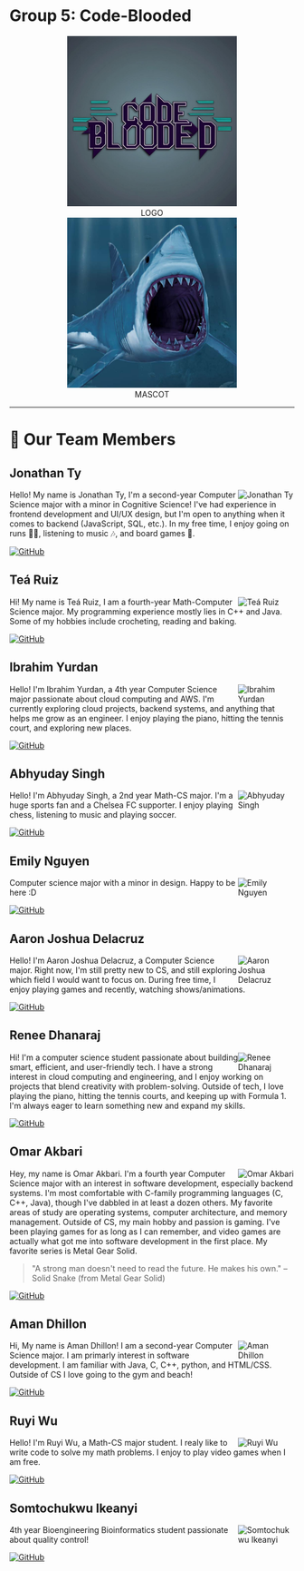 # Group 5: Code-Blooded

<div align="center">

<div style="display: inline-block; text-align: center;">
<img src="../admin/branding/logo.png" alt="logo" width="300px"/>
<br>LOGO
</div>
<div style="display: inline-block; text-align: center;">
<img src="../admin/branding/mascot.png" alt="mascot" width="300px"/>
<br>MASCOT
</div>

</div>


---

# 👥 Our Team Members

## Jonathan Ty
<img src="https://github.com/jonathan-ty.png" width="100px;" alt="Jonathan Ty" align="right"/>

Hello! My name is Jonathan Ty, I'm a second-year Computer Science major with a minor in Cognitive Science! I've had experience in frontend development and UI/UX design, but I'm open to anything when it comes to backend (JavaScript, SQL, etc.). In my free time, I enjoy going on runs 🏃‍♂️, listening to music 🎶, and board games 🎲.

[![GitHub](https://img.shields.io/badge/GitHub-jonathan--ty-blue?style=flat-square&logo=github)](https://github.com/jonathan-ty)

## Teá Ruiz
<img src="https://github.com/tearuiz.png" width="100px;" alt="Teá Ruiz" align="right"/>

Hi! My name is Teá Ruiz, I am a fourth-year Math-Computer Science major. My programming experience mostly lies in C++ and Java. Some of my hobbies include crocheting, reading and baking.

[![GitHub](https://img.shields.io/badge/GitHub-tearuiz-blue?style=flat-square&logo=github)](https://tearuiz.github.com/tearuiz)

## Ibrahim Yurdan
<img src="https://github.com/ibrahimyurdan.png" width="100px;" alt="Ibrahim Yurdan" align="right"/>

Hello! I'm Ibrahim Yurdan, a 4th year Computer Science major passionate about cloud computing and AWS.
I'm currently exploring cloud projects, backend systems, and anything that helps me grow as an engineer.
I enjoy playing the piano, hitting the tennis court, and exploring new places.

[![GitHub](https://img.shields.io/badge/GitHub-ibrahimyurdan-blue?style=flat-square&logo=github)](https://github.com/ibrahimyurdan)

## Abhyuday Singh
<img src="https://github.com/Abhyuday180.png" width="100px;" alt="Abhyuday Singh" align="right"/>

Hello! I'm Abhyuday Singh, a 2nd year Math-CS major. I'm a huge sports fan and a Chelsea FC supporter. I enjoy playing chess, listening to music and playing soccer.

[![GitHub](https://img.shields.io/badge/GitHub-Abhyuday180-blue?style=flat-square&logo=github)](https://github.com/Abhyuday180)

## Emily Nguyen
<img src="https://github.com/emngi.png" width="100px;" alt="Emily Nguyen" align="right"/>

Computer science major with a minor in design. Happy to be here :D

[![GitHub](https://img.shields.io/badge/GitHub-emngi-blue?style=flat-square&logo=github)](https://github.com/emngi)

## Aaron Joshua Delacruz
<img src="https://github.com/ALDCLAB.png" width="100px;" alt="Aaron Joshua Delacruz" align="right"/>

Hello! I'm Aaron Joshua Delacruz, a Computer Science major. Right now, I'm still pretty new to CS, and still exploring which field I would want to focus on. During free time, I enjoy playing games and recently, watching shows/animations.

[![GitHub](https://img.shields.io/badge/GitHub-ALDCLAB-blue?style=flat-square&logo=github)](https://github.com/ALDCLAB)

## Renee Dhanaraj
<img src="/cse110-sp25-group05/admin/team_members/moment.jpg" width="100px;" alt="Renee Dhanaraj" align="right"/>

Hi! I'm a computer science student passionate about building smart, efficient, and user-friendly tech. I have a strong interest in cloud computing and engineering, and I enjoy working on projects that blend creativity with problem-solving. Outside of tech, I love playing the piano, hitting the tennis courts, and keeping up with Formula 1. I'm always eager to learn something new and expand my skills.

[![GitHub](https://img.shields.io/badge/GitHub-rjdhanaraj-blue?style=flat-square&logo=github)](https://github.com/rjdhanaraj)

## Omar Akbari
<img src="https://github.com/GurigaBarafta.png" width="100px;" alt="Omar Akbari" align="right"/>

Hey, my name is Omar Akbari. I'm a fourth year Computer Science major with an interest in software development, especially backend systems. I'm most comfortable with C-family programming languages (C, C++, Java), though I've dabbled in at least a dozen others. My favorite areas of study are operating systems, computer architecture, and memory management. Outside of CS, my main hobby and passion is gaming. I've been playing games for as long as I can remember, and video games are actually what got me into software development in the first place. My favorite series is Metal Gear Solid.

> "A strong man doesn't need to read the future. He makes his own." – Solid Snake
> (from Metal Gear Solid)

[![GitHub](https://img.shields.io/badge/GitHub-GurigaBarafta-blue?style=flat-square&logo=github)](https://github.com/GurigaBarafta)

## Aman Dhillon
<img src="https://github.com/amankdhillon.png" width="100px;" alt="Aman Dhillon" align="right"/>

Hi, My name is Aman Dhillon! I am a second-year Computer Science major. I am primarly interest in software development. I am familiar with Java, C, C++, python, and HTML/CSS. Outside of CS I love going to the gym and beach!

[![GitHub](https://img.shields.io/badge/GitHub-amankdhillon-blue?style=flat-square&logo=github)](https://github.com/amankdhillon)

## Ruyi Wu
<img src="https://github.com/Jswuzh.png" width="100px;" alt="Ruyi Wu" align="right"/>

Hello! I'm Ruyi Wu, a Math-CS major student. I realy like to write code to solve my math problems. I enjoy to play video games when I am free.

[![GitHub](https://img.shields.io/badge/GitHub-Jswuzh-blue?style=flat-square&logo=github)](https://github.com/Jswuzh)

## Somtochukwu Ikeanyi
<img src="https://github.com/somtoik.png" width="100px;" alt="Somtochukwu Ikeanyi" align="right"/>

4th year Bioengineering Bioinformatics student passionate about quality control!

[![GitHub](https://img.shields.io/badge/GitHub-somtoik-blue?style=flat-square&logo=github)](https://github.com/somtoik)
